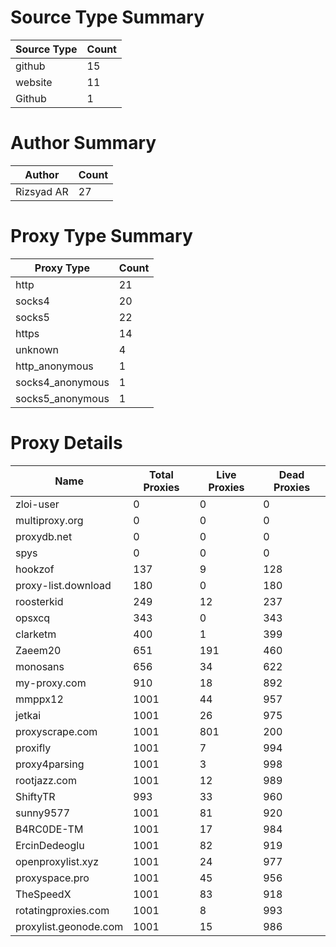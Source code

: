 # Source Type Summary

| Source Type | Count |
|-------------|-------|
| github | 15 |
| website | 11 |
| Github | 1 |


# Author Summary

| Author | Count |
|--------|-------|
| Rizsyad AR | 27 |


# Proxy Type Summary

| Proxy Type | Count |
|------------|-------|
| http | 21 |
| socks4 | 20 |
| socks5 | 22 |
| https | 14 |
| unknown | 4 |
| http_anonymous | 1 |
| socks4_anonymous | 1 |
| socks5_anonymous | 1 |


# Proxy Details

| Name | Total Proxies | Live Proxies | Dead Proxies |
|------|---------------|--------------|---------------|
| zloi-user | 0 | 0 | 0 |
| multiproxy.org | 0 | 0 | 0 |
| proxydb.net | 0 | 0 | 0 |
| spys | 0 | 0 | 0 |
| hookzof | 137 | 9 | 128 |
| proxy-list.download | 180 | 0 | 180 |
| roosterkid | 249 | 12 | 237 |
| opsxcq | 343 | 0 | 343 |
| clarketm | 400 | 1 | 399 |
| Zaeem20 | 651 | 191 | 460 |
| monosans | 656 | 34 | 622 |
| my-proxy.com | 910 | 18 | 892 |
| mmppx12 | 1001 | 44 | 957 |
| jetkai | 1001 | 26 | 975 |
| proxyscrape.com | 1001 | 801 | 200 |
| proxifly | 1001 | 7 | 994 |
| proxy4parsing | 1001 | 3 | 998 |
| rootjazz.com | 1001 | 12 | 989 |
| ShiftyTR | 993 | 33 | 960 |
| sunny9577 | 1001 | 81 | 920 |
| B4RC0DE-TM | 1001 | 17 | 984 |
| ErcinDedeoglu | 1001 | 82 | 919 |
| openproxylist.xyz | 1001 | 24 | 977 |
| proxyspace.pro | 1001 | 45 | 956 |
| TheSpeedX | 1001 | 83 | 918 |
| rotatingproxies.com | 1001 | 8 | 993 |
| proxylist.geonode.com | 1001 | 15 | 986 |
